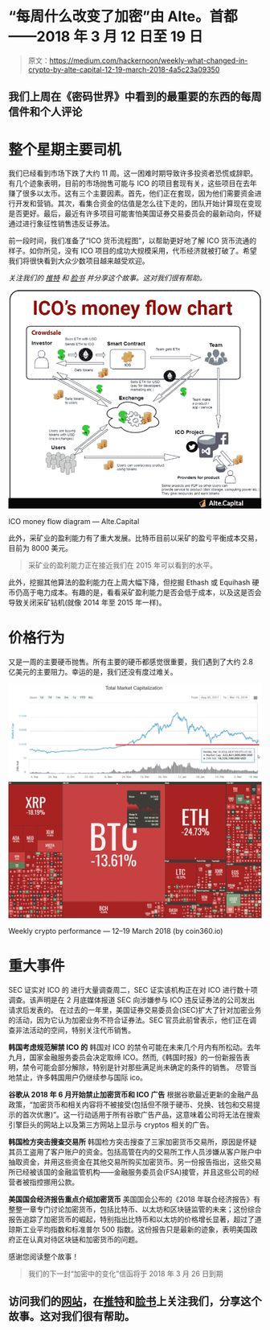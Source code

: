 # “每周什么改变了加密”由 Alte。首都——2018 年 3 月 12 日至 19 日

> 原文：<https://medium.com/hackernoon/weekly-what-changed-in-crypto-by-alte-capital-12-19-march-2018-4a5c23a09350>

## 我们上周在《密码世界》中看到的最重要的东西的每周信件和个人评论

# 整个星期主要司机

我们已经看到市场下跌了大约 11 周。这一困难时期导致许多投资者恐慌或辞职。有几个迹象表明，目前的市场抛售可能与 ICO 的项目套现有关，这些项目在去年赚了很多以太币。这有三个主要因素。首先，他们正在套现，因为他们需要资金进行开发和营销。其次，看集合资金的估值是怎么往下走的，团队开始计算现在变现是否更好。最后，最近有许多项目可能害怕美国证券交易委员会的最新动向，怀疑通过进行象征性销售违反证券法。

前一段时间，我们准备了“ICO 货币流程图”，以帮助更好地了解 ICO 货币流通的样子。如你所见，没有 ICO 项目的成功大规模采用，代币经济就被打破了。希望我们将很快看到大众少数项目越来越受欢迎。

*关注我们的* [*推特*](https://twitter.com/Alte_Capital) *和* [*脸书*](https://www.facebook.com/Alte.capital) *并分享这个故事。这对我们很有帮助。*

![](img/9fd607b5dba2e90d2a2cea96a40f3a68.png)

ICO money flow diagram — Alte.Capital

此外，采矿业的盈利能力有了重大发展。比特币目前以采矿的盈亏平衡成本交易，目前为 8000 美元。

> 采矿业的盈利能力正在接近我们在 2015 年可以看到的水平。

此外，挖掘其他算法的盈利能力在上周大幅下降，但挖掘 Ethash 或 Equihash 硬币仍高于电力成本。有趣的是，看看采矿盈利能力是否会低于成本，以及这是否会导致关闭采矿钻机(就像 2014 年至 2015 年一样)。

# 价格行为

又是一周的主要硬币抛售。所有主要的硬币都感觉很重要，我们遇到了大约 2.8 亿美元的主要阻力。幸运的是，我们还没有度过难关。

![](img/31d8aacfcbfa7d16393d2ca7a2ae50d1.png)![](img/8add11bf718d42808ddf6164496ca79a.png)

Weekly crypto performance — 12–19 March 2018 (by coin360.io)

# 重大事件

SEC 证实对 ICO 的
进行大量调查周二，SEC 证实该机构正在对 ICO 进行数十项调查。该声明是在 2 月底媒体报道 SEC 向涉嫌参与 ICO 违反证券法的公司发出请求后发表的。
在过去的一年里，美国证券交易委员会(SEC)扩大了针对加密业务的活动，因为它认为加密业务不符合证券法。SEC 官员此前曾表示，他们正在调查非法活动的空间，特别关注代币销售。

**韩国考虑规范解禁 ICO 的**
韩国对 ICO 的禁令可能在未来几个月内有所松动。去年九月，国家金融服务委员会决定取缔 ICO。然而,《韩国时报》的一份新报告表明，禁令可能会部分解除，特别是针对那些满足尚未确定的条件的销售。
尽管当地禁止，许多韩国用户仍继续参与国际 ico。

**谷歌从 2018 年 6 月开始禁止加密货币和 ICO 广告**
根据谷歌最近更新的金融产品政策，“加密货币和相关内容将不被接受(包括但不限于硬币、兑换、钱包和交易提示的首次优惠)”。这一行动适用于所有谷歌广告产品，这意味着公司将无法在搜索引擎巨头的网站上以及第三方网站上显示与 cryptos 相关的广告。

**韩国检方突击搜查交易所**
韩国检方突击搜查了三家加密货币交易所，原因是怀疑其员工盗用了客户账户的资金。包括高管在内的交易所工作人员涉嫌从客户账户中抽取资金，并用这些资金在其他交易所购买加密货币。另一份报告指出，这些交易所已经被该国的金融监管机构——金融服务委员会(FSA)接管，并且这些公司的经营者被指控挪用公款。

**美国国会经济报告重点介绍加密货币**
美国国会公布的《2018 年联合经济报告》有整整一章专门讨论加密货币，包括比特币、以太坊和区块链监管的未来；这份综合报告追踪了加密货币的崛起，特别指出比特币和以太坊的价格增长显著，超过了道琼斯工业平均指数和标准普尔 500 指数。这份报告只是最新的迹象，表明美国政府正在认真对待区块链和加密货币的问题。

感谢您阅读整个故事！

> 我们的下一封“加密中的变化”信函将于 2018 年 3 月 26 日到期

## 访问我们的[网站](http://www.alte.capital)，在[推特](https://twitter.com/Alte_Capital)和[脸书](https://www.facebook.com/Alte.capital)上关注我们，分享这个故事。这对我们很有帮助。